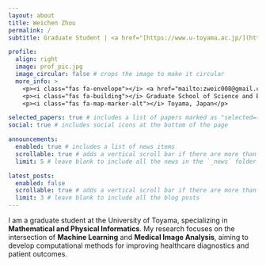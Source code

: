```yaml
---
layout: about
title: Weichen Zhou
permalink: /
subtitle: Graduate Student | <a href="[https://www.u-toyama.ac.jp/](https://www.u-toyama.ac.jp/)">University of Toyama</a> 

profile:
  align: right
  image: prof_pic.jpg
  image_circular: false # crops the image to make it circular
  more_info: >
    <p><i class="fas fa-envelope"></i> <a href="mailto:zweic008@gmail.com">zweic008@gmail.com</a></p>
    <p><i class="fas fa-building"></i> Graduate School of Science and Engineering</p>
    <p><i class="fas fa-map-marker-alt"></i> Toyama, Japan</p>

selected_papers: true # includes a list of papers marked as "selected={true}"
social: true # includes social icons at the bottom of the page

announcements:
  enabled: true # includes a list of news items
  scrollable: true # adds a vertical scroll bar if there are more than 3 news items
  limit: 5 # leave blank to include all the news in the `_news` folder

latest_posts:
  enabled: false 
  scrollable: true # adds a vertical scroll bar if there are more than 3 new posts items
  limit: 3 # leave blank to include all the blog posts
---
```


I am a graduate student at the University of Toyama, specializing in **Mathematical and Physical Informatics**. My research focuses on the intersection of **Machine Learning** and **Medical Image Analysis**, aiming to develop computational methods for improving healthcare diagnostics and patient outcomes.  

